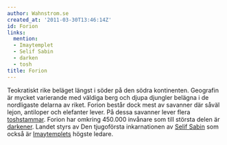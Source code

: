 ```yaml
---
author: Wahnstrom.se
created_at: '2011-03-30T13:46:14Z'
id: Forion
links:
  mention:
  - Imaytemplet
  - Selif Sabin
  - darken
  - tosh
title: Forion
---
```


Teokratiskt rike beläget längst i söder på den södra kontinenten. Geografin är mycket varierande med
väldiga berg och djupa djungler belägna i de nordligaste delarna av riket. Forion består dock mest
av savanner där såväl lejon, antiloper och elefanter lever. På dessa savanner lever flera
[toshstammar]. Forion har omkring 450.000 invånare som till största delen är [darkener]. Landet
styrs av Den tjugoförsta inkarnationen av [Selif Sabin] som också är [Imaytemplets] högste ledare.

  [toshstammar]: tosh
  [darkener]: darken
  [Selif Sabin]: Selif_Sabin
  [Imaytemplets]: Imaytemplet